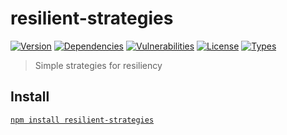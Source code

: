 # resilient-strategies

[![Version](https://img.shields.io/npm/v/resilient-strategies.svg)](https://www.npmjs.com/package/resilient-strategies)
[![Dependencies](https://img.shields.io/david/rafamel/resilient-strategies.svg)](https://david-dm.org/rafamel/resilient-strategies)
[![Vulnerabilities](https://img.shields.io/snyk/vulnerabilities/npm/resilient-strategies.svg)](https://snyk.io/test/npm/resilient-strategies)
[![License](https://img.shields.io/github/license/rafamel/resilient-strategies.svg)](https://github.com/rafamel/resilient-strategies/blob/master/LICENSE)
[![Types](https://img.shields.io/npm/types/resilient-strategies.svg)](https://www.npmjs.com/package/resilient-strategies)

> Simple strategies for resiliency

## Install

[`npm install resilient-strategies`](https://www.npmjs.com/package/resilient-strategies)
